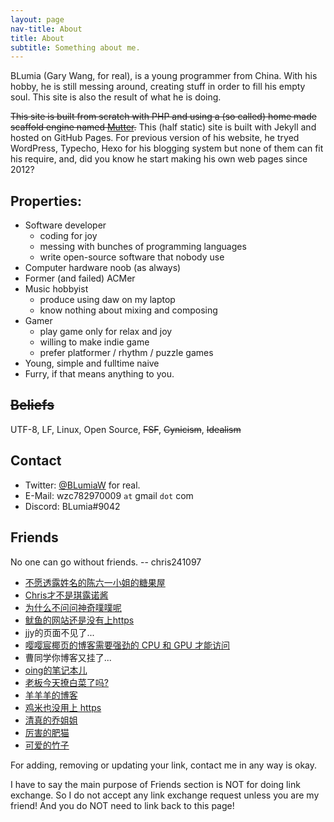 ```yaml
---
layout: page
nav-title: About
title: About
subtitle: Something about me.
---
```


BLumia (Gary Wang, for real), is a young programmer from China. With his hobby, he is still messing around, creating stuff in order to fill his empty soul. This site is also the result of what he is doing.

~~This site is built from scratch with PHP and using a (so called) home made scaffold engine named [Mutter](https://github.com/BLumia/Mutter).~~ This (half static) site is built with Jekyll and hosted on GitHub Pages. For previous version of his website, he tryed WordPress, Typecho, Hexo for his blogging system but none of them can fit his require, and, did you know he start making his own web pages since 2012?

## Properties:

 - Software developer
   * coding for joy
   * messing with bunches of programming languages
   * write open-source software that nobody use
 - Computer hardware noob (as always)
 - Former (and failed) ACMer
 - Music hobbyist
   * produce using daw on my laptop
   * know nothing about mixing and composing
 - Gamer
   * play game only for relax and joy
   * willing to make indie game
   * prefer platformer / rhythm / puzzle games
 - Young, simple and fulltime naive
 - Furry, if that means anything to you.
 
## ~~Beliefs~~

UTF-8, LF, Linux, Open Source, ~~FSF~~, ~~Cynicism~~, ~~Idealism~~

## Contact

 - Twitter: [@BLumiaW](https://twitter.com/BLumiaW) for real.
 - E-Mail: wzc782970009 `at` gmail `dot` com
 - Discord: BLumia#9042

## Friends

No one can go without friends. -- chris241097

 - [不愿透露姓名的陈六一小姐的糖果屋](https://blog.61dpi.com/)
 - [Chris才不是琪露诺酱](https://chrisoft.org)
 - [为什么不问问神奇噗噗呢](https://ikirby.me/)
 - [鱿鱼的网站还是没有上https](http://lowsfish.com/)
 - jjy的页面不见了...
 - [嘤嘤宸椰页的博客需要强劲的 CPU 和 GPU 才能访问](https://yyc12345.github.io/MyBlog/)
 - 曹同学你博客又挂了...
 - [oing的笔记本儿](https://oing9179.github.io/blog/)
 - [老板今天撩白菜了吗?](https://jxpxxzj.oschina.io/)
 - [羊羊羊的博客](https://robwolver.github.io/)
 - [鸡米也没用上 https](http://un1c0de.xyz/)
 - [清真的乔姐姐](https://blog.nanpuyue.com/)
 - [厉害的肥猫](https://blog.felixc.at/)
 - [可爱的竹子](https://blog.justforlxz.com/)

For adding, removing or updating your link, contact me in any way is okay.

I have to say the main purpose of Friends section is NOT for doing link exchange. So I do not accept any link exchange request unless you are my friend! And you do NOT need to link back to this page!
